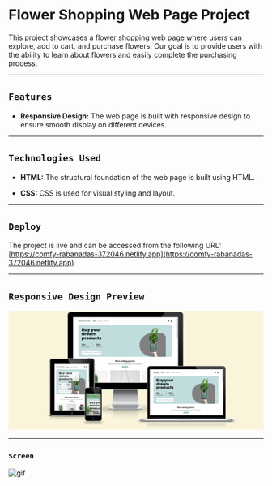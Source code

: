 # Flower Shopping Web Page Project

This project showcases a flower shopping web page where users can explore, add to cart, and purchase flowers. Our goal is to provide users with the ability to learn about flowers and easily complete the purchasing process.

---

## `Features`

- **Responsive Design:** The web page is built with responsive design to ensure smooth display on different devices.

---

## `Technologies Used`

- **HTML:** The structural foundation of the web page is built using HTML.

- **CSS:** CSS is used for visual styling and layout.

---

## `Deploy`

The project is live and can be accessed from the following URL: [https://comfy-rabanadas-372046.netlify.app](https://comfy-rabanadas-372046.netlify.app).

---

## `Responsive Design Preview`

![Alt text](img/Ads%C4%B1z.png)

---

### `Screen`

![gif](Video_230628232019.gif)
